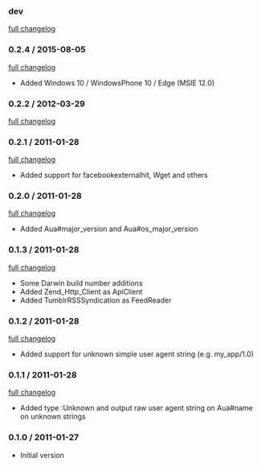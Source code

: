 ### dev

[full changelog](http://github.com/yolk/aua/compare/v0.2.4...master)

### 0.2.4 / 2015-08-05

[full changelog](http://github.com/yolk/aua/compare/v0.2.3...v0.2.4)

* Added Windows 10 / WindowsPhone 10 / Edge (MSIE 12.0)

### 0.2.2 / 2012-03-29

[full changelog](http://github.com/yolk/aua/compare/v0.2.1...v0.2.2)

### 0.2.1 / 2011-01-28

[full changelog](http://github.com/yolk/aua/compare/v0.2.0...v0.2.1)

* Added support for facebookexternalhit, Wget and others

### 0.2.0 / 2011-01-28

[full changelog](http://github.com/yolk/aua/compare/v0.1.3...v0.2.0)

* Added Aua#major_version and Aua#os_major_version

### 0.1.3 / 2011-01-28

[full changelog](http://github.com/yolk/aua/compare/v0.1.2...v0.1.3)

* Some Darwin build number additions
* Added Zend_Http_Client as ApiClient
* Added TumblrRSSSyndication as FeedReader

### 0.1.2 / 2011-01-28

[full changelog](http://github.com/yolk/aua/compare/v0.1.1...v0.1.2)

* Added support for unknown simple user agent string (e.g. my_app/1.0)

### 0.1.1 / 2011-01-28

[full changelog](http://github.com/yolk/aua/compare/v0.1.0...v0.1.1)

* Added type :Unknown and output raw user agent string on Aua#name on unknown strings

### 0.1.0 / 2011-01-27

* Initial version